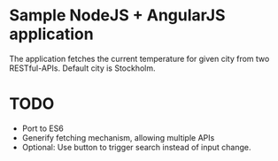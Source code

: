 Sample NodeJS + AngularJS application
==============

The application fetches the current temperature for given city from two RESTful-APIs.
Default city is Stockholm.


TODO
==============
- Port to ES6
- Generify fetching mechanism, allowing multiple APIs
- Optional: Use button to trigger search instead of input change.

